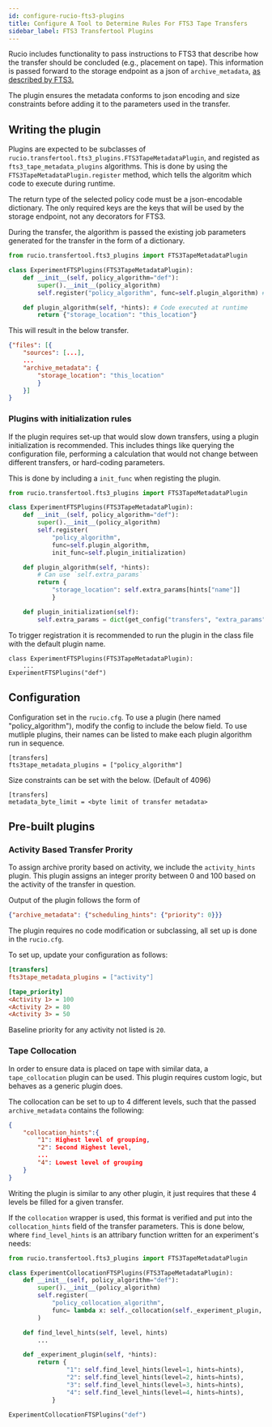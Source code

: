 ```yaml
---
id: configure-rucio-fts3-plugins
title: Configure A Tool to Determine Rules For FTS3 Tape Transfers
sidebar_label: FTS3 Transfertool Plugins
---
```


Rucio includes functionality to pass instructions to FTS3 that describe how the transfer should be concluded
(e.g., placement on tape).
This information is passed forward to the storage endpoint as a json of
`archive_metadata`, [as described by FTS3.](https://fts3-docs.web.cern.ch/fts3-docs/fts-rest/docs/bulk.html)

The plugin ensures the metadata conforms to json encoding and size constraints before adding it to the
parameters used in the transfer.


## Writing the plugin

Plugins are expected to be subclasses of `rucio.transfertool.fts3_plugins.FTS3TapeMetadataPlugin`,
and registed as `fts3_tape_metadata_plugins` algorithms.
This is done by using the
`FTS3TapeMetadataPlugin.register` method, which tells the algoritm which code to execute during runtime.

The return type of the selected policy code must be a json-encodable dictionary.
The only required keys are the keys that will be used by the storage endpoint, not any decorators for FTS3.

During the transfer, the algorithm is passed the existing job parameters generated for the transfer in the form of a dictionary.

```python
from rucio.transfertool.fts3_plugins import FTS3TapeMetadataPlugin

class ExperimentFTSPlugins(FTS3TapeMetadataPlugin):
    def __init__(self, policy_algorithm="def"):
        super().__init__(policy_algorithm)
        self.register("policy_algorithm", func=self.plugin_algorithm) # Name and function for the new algorithm

    def plugin_algorithm(self, *hints): # Code executed at runtime
        return {"storage_location": "this_location"}
```

This will result in the below transfer.
```json
{"files": [{
    "sources": [...],
    ...
    "archive_metadata": {
        "storage_location": "this_location"
        }
    }]
}

```

### Plugins with initialization rules

If the plugin requires set-up that would slow down transfers, using a plugin initialization is recommended.
This includes things like querying the configuration file, performing a calculation that would not change
between different transfers, or hard-coding parameters.

This is done by including a `init_func` when registing the plugin.

```python
from rucio.transfertool.fts3_plugins import FTS3TapeMetadataPlugin

class ExperimentFTSPlugins(FTS3TapeMetadataPlugin):
    def __init__(self, policy_algorithm="def"):
        super().__init__(policy_algorithm)
        self.register(
            "policy_algorithm",
            func=self.plugin_algorithm,
            init_func=self.plugin_initialization)

    def plugin_algorithm(self, *hints):
        # Can use `self.extra_params`
        return {
            "storage_location": self.extra_params[hints["name"]]
            }

    def plugin_initialization(self):
        self.extra_params = dict(get_config("transfers", "extra_params"))

```
To trigger registration it is recommended to run the plugin in the class file with the default plugin name.

```{python}
class ExperimentFTSPlugins(FTS3TapeMetadataPlugin):
    ...
ExperimentFTSPlugins("def")
```

## Configuration

Configuration set in the `rucio.cfg`. To use a plugin (here named "policy_algorithm"),
modify the config to include the below field.
 To use mutliple plugins, their names can be listed to make each plugin algorithm run in sequence.

```
[transfers]
fts3tape_metadata_plugins = ["policy_algorithm"]
```

Size constraints can be set with the below. (Default of 4096)
```
[transfers]
metadata_byte_limit = <byte limit of transfer metadata>
```

## Pre-built plugins
### Activity Based Transfer Prority

To assign archive prority based on activity, we include the `activity_hints` plugin.
This plugin assigns an integer prority between 0 and 100 based on the activity of the transfer in question.

Output of the plugin follows the form of
```json
{"archive_metadata": {"scheduling_hints": {"priority": 0}}}
```

The plugin requires no code modification or subclassing, all set up is done in the `rucio.cfg`.

To set up, update your configuration as follows:


```cfg
[transfers]
fts3tape_metadata_plugins = ["activity"]

[tape_priority]
<Activity 1> = 100
<Activity 2> = 80
<Activity 3> = 50
```

Baseline priority for any activity not listed is `20`.

### Tape Collocation

In order to ensure data is placed on tape with similar data, a `tape_collocation` plugin can be used.
This plugin requires custom logic, but behaves as a generic plugin does.

The collocation can be set to up to 4 different levels, such that the passed `archive_metadata` contains the following:

```json
{
    "collocation_hints":{
        "1": Highest level of grouping,
        "2": Second Highest level,
        ...
        "4": Lowest level of grouping
    }
}
```

Writing the plugin is similar to any other plugin, it just requires that these 4 levels be filled for a given transfer.

If the `collocation` wrapper is used, this format is verified and put into the `collocation_hints`
 field of the transfer parameters.
 This is done below, where `find_level_hints` is an attribary function written for an experiment's needs:

```python
from rucio.transfertool.fts3_plugins import FTS3TapeMetadataPlugin

class ExperimentCollocationFTSPlugins(FTS3TapeMetadataPlugin):
    def __init__(self, policy_algorithm="def"):
        super().__init__(policy_algorithm)
        self.register(
            "policy_collocation_algorithm",
            func= lambda x: self._collocation(self._experiment_plugin, x)
        )

    def find_level_hints(self, level, hints)
        ...

    def _experiment_plugin(self, *hints):
        return {
                "1": self.find_level_hints(level=1, hints=hints),
                "2": self.find_level_hints(level=2, hints=hints),
                "3": self.find_level_hints(level=3, hints=hints),
                "4": self.find_level_hints(level=4, hints=hints),
            }

ExperimentCollocationFTSPlugins("def")
```
